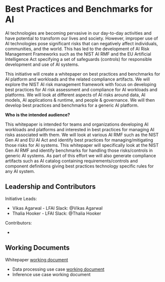 # Best Practices and Benchmarks for AI

AI technologies are becoming pervasive in our day-to-day activities and have potential to transform our lives and society. 
However, improper use of AI technologies pose significant risks that can negatively affect individuals, communities, and the world. 
This has led to the development of AI Risk Management Frameworks such as the NIST AI RMF and the EU Artificial Intelligence Act 
specifying a set of safeguards (controls) for responsible development and use of AI systems.

This initiative will create a whitepaper on best practices and benchmarks for AI platform and workloads and the related compliance artifacts. 
We will explore the NIST AI risk management framework with focus on developing best practices for AI risk assessment and compliance 
for AI workloads and  platforms. We will look at different aspects of AI risks around data, AI models, AI applications & runtime, 
and people & governance. We will then develop best practices and benchmarks for a generic AI platform.

**Who is the intended audience?**

This whitepaper is intended for teams and organizations developing AI workloads and platforms and interested in best practices for 
managing AI risks associated with them. We will look at various AI RMF such as the NIST Gen AI and EU AI Act and identify best practices 
for managing/mitigating those risks for AI systems. This whitepaper will specifically look at the NIST Gen AI RMF and identify benchmarks 
for handling those risks/controls in generic AI systems. As part of this effort we will also generate compliance artifacts such as 
AI catalog containing requirements/controls and component definitions giving best practices technology specific rules for any AI system.

## Leadership and Contributors

Initiative Leads:
- Vikas Agarwal - LFAI Slack: @Vikas Agarwal
- Thalia Hooker - LFAI Slack: @Thalia Hooker

Contributors:
- <to be added>

## Working Documents

Whitepaper [working document](https://docs.google.com/document/d/16YN4Zw_GQqirzgGn370xZ4rOdXW1D9KLap0EeykkHPM/edit?usp=sharing)

- Data processing use case [working document](https://docs.google.com/document/d/1vjUkEi5LwmnEIr_n_VuOfD7jhiFE5zv04Tk8xjE10Jc/edit?usp=sharing)
- Inference use case working  document

